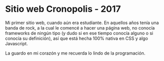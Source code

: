 # Sitio web Cronopolis - 2017

Mi primer sitio web, cuando aún era estudiante.
En aquellos años tenía una banda de rock, a la cual le comencé a hacer una página web, no conocía 
frameworks de ningún tipo (y dudo si en ese tiempo conocía alguno o si conocía su definición), así que está hecha 100% nativa en
CSS y algo Javascript.

La guardo en mi corazón y me recuerda lo lindo de la programación.
